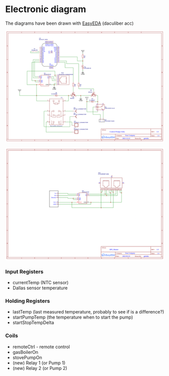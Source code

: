 # Electronic diagram 
The diagrams have been drawn with [EasyEDA](https://easyeda.com/) (daculiber acc)


![Electronic schematics](PompaSobaControl.png)

![RPI side](RPI_Master_Communication_Module.png)

### Input Registers
 - currentTemp (NTC sensor)
 - Dallas sensor temperature

### Holding Registers
 - lastTemp (last measured temperature, probably to see if is a difference?)
 - startPumpTemp (the temperature when to start the pump)
 - startStopTempDelta

### Coils
 - remoteCtrl - remote control
 - gasBoilerOn
 - stovePumpOn
 - (new) Relay 1 (or Pump 1)
 - (new) Relay 2 (or Pump 2)
